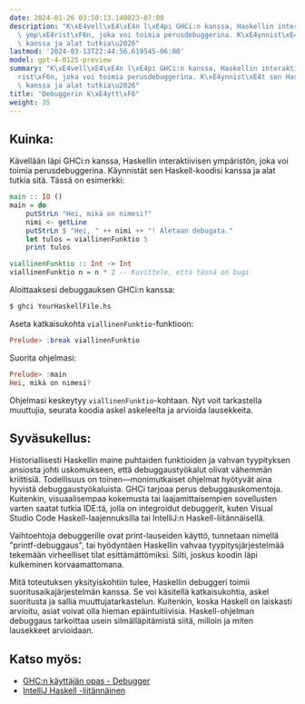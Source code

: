 ```yaml
---
date: 2024-01-26 03:50:13.140023-07:00
description: "K\xE4vell\xE4\xE4n l\xE4pi GHCi:n kanssa, Haskellin interaktiivisen\
  \ ymp\xE4rist\xF6n, joka voi toimia perusdebuggerina. K\xE4ynnist\xE4t sen Haskell-koodisi\
  \ kanssa ja alat tutkia\u2026"
lastmod: '2024-03-13T22:44:56.619545-06:00'
model: gpt-4-0125-preview
summary: "K\xE4vell\xE4\xE4n l\xE4pi GHCi:n kanssa, Haskellin interaktiivisen ymp\xE4\
  rist\xF6n, joka voi toimia perusdebuggerina. K\xE4ynnist\xE4t sen Haskell-koodisi\
  \ kanssa ja alat tutkia\u2026"
title: "Debuggerin k\xE4ytt\xF6"
weight: 35
---
```


## Kuinka:
Kävellään läpi GHCi:n kanssa, Haskellin interaktiivisen ympäristön, joka voi toimia perusdebuggerina. Käynnistät sen Haskell-koodisi kanssa ja alat tutkia sitä. Tässä on esimerkki:

```Haskell
main :: IO ()
main = do
    putStrLn "Hei, mikä on nimesi?"
    nimi <- getLine
    putStrLn $ "Hei, " ++ nimi ++ "! Aletaan debugata."
    let tulos = viallinenFunktio 5
    print tulos

viallinenFunktio :: Int -> Int
viallinenFunktio n = n * 2 -- Kuvittele, että tässä on bugi
```

Aloittaaksesi debuggauksen GHCi:n kanssa:

```bash
$ ghci YourHaskellFile.hs
```

Aseta katkaisukohta `viallinenFunktio`-funktioon:

```Haskell
Prelude> :break viallinenFunktio
```

Suorita ohjelmasi:

```Haskell
Prelude> :main
Hei, mikä on nimesi?
```

Ohjelmasi keskeytyy `viallinenFunktio`-kohtaan. Nyt voit tarkastella muuttujia, seurata koodia askel askeleelta ja arvioida lausekkeita.

## Syväsukellus:
Historiallisesti Haskellin maine puhtaiden funktioiden ja vahvan tyypityksen ansiosta johti uskomukseen, että debuggaustyökalut olivat vähemmän kriittisiä. Todellisuus on toinen—monimutkaiset ohjelmat hyötyvät aina hyvistä debuggaustyökaluista. GHCi tarjoaa perus debuggauskomentoja. Kuitenkin, visuaalisempaa kokemusta tai laajamittaisempien sovellusten varten saatat tutkia IDE:tä, jolla on integroidut debuggerit, kuten Visual Studio Code Haskell-laajennuksilla tai IntelliJ:n Haskell-liitännäisellä.

Vaihtoehtoja debuggerille ovat print-lauseiden käyttö, tunnetaan nimellä "printf-debuggaus", tai hyödyntäen Haskellin vahvaa tyypitysjärjestelmää tekemään virheelliset tilat esittämättömiksi. Silti, joskus koodin läpi kulkeminen korvaamattomana.

Mitä toteutuksen yksityiskohtiin tulee, Haskellin debuggeri toimii suoritusaikajärjestelmän kanssa. Se voi käsitellä katkaisukohtia, askel suoritusta ja sallia muuttujatarkastelun. Kuitenkin, koska Haskell on laiskasti arvioitu, asiat voivat olla hieman epäintuitiivisia. Haskell-ohjelman debuggaus tarkoittaa usein silmälläpitämistä siitä, milloin ja miten lausekkeet arvioidaan.

## Katso myös:
- [GHC:n käyttäjän opas - Debugger](https://downloads.haskell.org/~ghc/latest/docs/html/users_guide/debugging.html)
- [IntelliJ Haskell -liitännäinen](https://plugins.jetbrains.com/plugin/8258-intellij-haskell)
